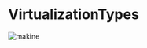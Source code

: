 # VirtualizationTypes

![makine](https://github.com/ugurcomptech/VirtualizationTypes/assets/133202238/27166ff9-8a98-44ec-8de7-15b069d338ff)
